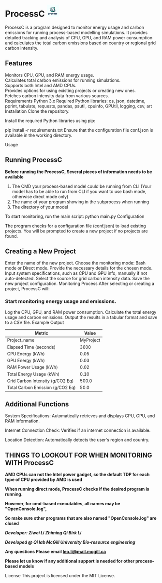 # ProcessC                         <img src="https://github.com/lzwei196/ProcessC/blob/main/logo/logo_processc.jpg" width="40" />


ProcessC is a program designed to monitor energy usage and carbon emissions for running process-based modelling simulations. 
It provides detailed tracking and analysis of CPU, GPU, and RAM power consumption and calculates the total carbon emissions based on country or regional grid carbon intensity.

## Features
Monitors CPU, GPU, and RAM energy usage.\
Calculates total carbon emissions for running simulations.\
Supports both Intel and AMD CPUs.\
Provides options for using existing projects or creating new ones.\
Fetches carbon intensity data from various sources.\
Requirements
Python 3.x
Required Python libraries: os, json, datetime, pprint, tabulate, requests, pandas, psutil, cpuinfo, GPUtil, logging, csv, art
Installation
Clone the repository.

Install the required Python libraries using pip:

pip install -r requirements.txt
Ensure that the configuration file conf.json is available in the working directory.

Usage
## Running ProcessC
**Before running the ProcessC, Several pieces of information needs to be available**
1. The CMD your process-based model could be running from CLI (Your model has to be able to run from CLI if you want to use bash mode, otherwise direct mode only)
2. The name of your program showing in the subprocess when running
3. The directory of your model
   
To start monitoring, run the main script:
python main.py
Configuration

The program checks for a configuration file (conf.json) to load existing projects. 
You will be prompted to create a new project if no projects are found.

## Creating a New Project
Enter the name of the new project.
Choose the monitoring mode: Bash mode or Direct mode.
Provide the necessary details for the chosen mode.
Input system specifications, such as CPU and GPU info, manually if not auto-detected.
Select the source for grid carbon intensity data.
Save the new project configuration.
Monitoring Process
After selecting or creating a project, ProcessC will:

### Start monitoring energy usage and emissions.
Log the CPU, GPU, and RAM power consumption.
Calculate the total energy usage and carbon emissions.
Output the results in a tabular format and save to a CSV file.
Example Output

| Metric                          | Value     |
|---------------------------------|-----------|
| Project_name                    | MyProject |
| Elapsed Time (seconds)          | 3600      |
| CPU Energy (kWh)                | 0.05      |
| GPU Energy (kWh)                | 0.03      |
| RAM Power Usage (kWh)           | 0.02      |
| Total Energy Usage (kWh)        | 0.10      |
| Grid Carbon Intensity (g/CO2 Eq)| 500.0     |
| Total Carbon Emission (g/CO2 Eq)| 50.0      |

## Additional Functions
System Specifications: Automatically retrieves and displays CPU, GPU, and RAM information.

Internet Connection Check: Verifies if an internet connection is available.

Location Detection: Automatically detects the user's region and country.

## THINGS TO LOOKOUT FOR WHEN MONITORING WITH ProcessC

**AMD CPUs can not the Intel power gadget, so the default TDP for each type of CPU provided by AMD is used**

**When running direct mode, ProcessC checks if the desired program is running.**

**However, for cmd-based executables, all names may be "OpenConsole.log",**

**So make sure other programs that are also named "OpenConsole.log" are closed**

***Developer: Ziwei Li Zhiming Qi Birk Li***

***Developed @ Qi lab McGill University Bio-resource engineering***

**Any questions Please email leo.li@mail.mcgill.ca**

**Please let us know if any additional support is needed for other process-based models**


License
This project is licensed under the MIT License.
